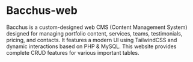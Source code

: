 # Bacchus-web
Bacchus is a custom-designed web CMS (Content Management System) designed for managing portfolio content, services, teams, testimonials, pricing, and contacts. It features a modern UI using TailwindCSS and dynamic interactions based on PHP &amp; MySQL.  This website provides complete CRUD  features for various important tables.
